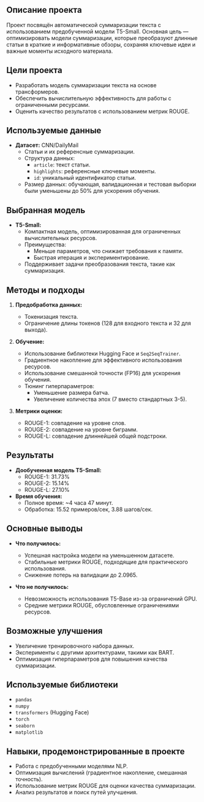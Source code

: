 ## Описание проекта

Проект посвящён автоматической суммаризации текста с использованием предобученной модели T5-Small. Основная цель — оптимизировать модели суммаризации, которые преобразуют длинные статьи в краткие и информативные обзоры, сохраняя ключевые идеи и важные моменты исходного материала.

## Цели проекта

- Разработать модель суммаризации текста на основе трансформеров.
- Обеспечить вычислительную эффективность для работы с ограниченными ресурсами.
- Оценить качество результатов с использованием метрик ROUGE.

## Используемые данные

- **Датасет:** CNN/DailyMail
  - Статьи и их референсные суммаризации.
  - Структура данных:
    - `article`: текст статьи.
    - `highlights`: референсные ключевые моменты.
    - `id`: уникальный идентификатор статьи.
  - Размер данных: обучающая, валидационная и тестовая выборки были уменьшены до 50% для ускорения обучения.

## Выбранная модель

- **T5-Small:**
  - Компактная модель, оптимизированная для ограниченных вычислительных ресурсов.
  - Преимущества:
    - Меньше параметров, что снижает требования к памяти.
    - Быстрая итерация и экспериментирование.
  - Поддерживает задачи преобразования текста, такие как суммаризация.

## Методы и подходы

1. **Предобработка данных:**
   - Токенизация текста.
   - Ограничение длины токенов (128 для входного текста и 32 для выхода).

2. **Обучение:**
   - Использование библиотеки Hugging Face и `Seq2SeqTrainer`.
   - Градиентное накопление для эффективного использования ресурсов.
   - Использование смешанной точности (FP16) для ускорения обучения.
   - Тюнинг гиперпараметров:
     - Уменьшение размера батча.
     - Увеличение количества эпох (7 вместо стандартных 3-5).

3. **Метрики оценки:**
   - ROUGE-1: совпадение на уровне слов.
   - ROUGE-2: совпадение на уровне биграмм.
   - ROUGE-L: совпадение длиннейшей общей подстроки.

## Результаты

- **Дообученная модель T5-Small:**
  - ROUGE-1: 31.73%
  - ROUGE-2: 15.14%
  - ROUGE-L: 27.10%
- **Время обучения:**
  - Полное время: ~4 часа 47 минут.
  - Обработка: 15.52 примеров/сек, 3.88 шагов/сек.

## Основные выводы

- **Что получилось:**
  - Успешная настройка модели на уменьшенном датасете.
  - Стабильные метрики ROUGE, подходящие для практического использования.
  - Снижение потерь на валидации до 2.0965.

- **Что не получилось:**
  - Невозможность использования T5-Base из-за ограничений GPU.
  - Средние метрики ROUGE, обусловленные ограничениями ресурсов.

## Возможные улучшения

- Увеличение тренировочного набора данных.
- Эксперименты с другими архитектурами, такими как BART.
- Оптимизация гиперпараметров для повышения качества суммаризации.

## Используемые библиотеки

- `pandas`
- `numpy`
- `transformers` (Hugging Face)
- `torch`
- `seaborn`
- `matplotlib`

## Навыки, продемонстрированные в проекте

- Работа с предобученными моделями NLP.
- Оптимизация вычислений (градиентное накопление, смешанная точность).
- Использование метрик ROUGE для оценки качества суммаризации.
- Анализ результатов и поиск путей улучшения.
